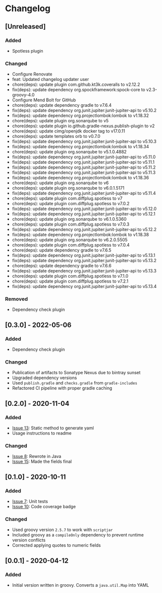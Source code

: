 # Changelog

## [Unreleased]
### Added
- Spotless plugin

### Changed
- Configure Renovate
- feat: Updated changelog updater user
- chore(deps): update plugin com.github.kt3k.coveralls to v2.12.2
- fix(deps): update dependency org.spockframework:spock-core to v2.3-groovy-4.0
- Configure Mend Bolt for GitHub
- chore(deps): update dependency gradle to v7.6.4
- fix(deps): update dependency org.junit.jupiter:junit-jupiter-api to v5.10.2
- fix(deps): update dependency org.projectlombok:lombok to v1.18.32
- chore(deps): update plugin org.sonarqube to v5
- chore(deps): update plugin io.github.gradle-nexus.publish-plugin to v2
- chore(deps): update cimg/openjdk docker tag to v17.0.11
- chore(deps): update templates orb to v0.7.0
- fix(deps): update dependency org.junit.jupiter:junit-jupiter-api to v5.10.3
- fix(deps): update dependency org.projectlombok:lombok to v1.18.34
- chore(deps): update plugin org.sonarqube to v5.1.0.4882
- fix(deps): update dependency org.junit.jupiter:junit-jupiter-api to v5.11.0
- fix(deps): update dependency org.junit.jupiter:junit-jupiter-api to v5.11.1
- fix(deps): update dependency org.junit.jupiter:junit-jupiter-api to v5.11.2
- fix(deps): update dependency org.junit.jupiter:junit-jupiter-api to v5.11.3
- fix(deps): update dependency org.projectlombok:lombok to v1.18.36
- chore(deps): update plugin org.sonarqube to v6
- chore(deps): update plugin org.sonarqube to v6.0.1.5171
- fix(deps): update dependency org.junit.jupiter:junit-jupiter-api to v5.11.4
- chore(deps): update plugin com.diffplug.spotless to v7
- chore(deps): update plugin com.diffplug.spotless to v7.0.2
- fix(deps): update dependency org.junit.jupiter:junit-jupiter-api to v5.12.0
- fix(deps): update dependency org.junit.jupiter:junit-jupiter-api to v5.12.1
- chore(deps): update plugin org.sonarqube to v6.1.0.5360
- chore(deps): update plugin com.diffplug.spotless to v7.0.3
- fix(deps): update dependency org.junit.jupiter:junit-jupiter-api to v5.12.2
- fix(deps): update dependency org.projectlombok:lombok to v1.18.38
- chore(deps): update plugin org.sonarqube to v6.2.0.5505
- chore(deps): update plugin com.diffplug.spotless to v7.0.4
- chore(deps): update dependency gradle to v7.6.5
- fix(deps): update dependency org.junit.jupiter:junit-jupiter-api to v5.13.1
- fix(deps): update dependency org.junit.jupiter:junit-jupiter-api to v5.13.2
- chore(deps): update dependency gradle to v7.6.6
- fix(deps): update dependency org.junit.jupiter:junit-jupiter-api to v5.13.3
- chore(deps): update plugin com.diffplug.spotless to v7.1.0
- chore(deps): update plugin com.diffplug.spotless to v7.2.1
- fix(deps): update dependency org.junit.jupiter:junit-jupiter-api to v5.13.4

### Removed
- Dependency check plugin

## [0.3.0] - 2022-05-06
### Added
- Dependency check plugin

### Changed
- Publication of artifacts to Sonatype Nexus due to bintray sunset
- Upgraded dependency versions
- Used `publish.gradle` and `checks.gradle` from `gradle-includes`
- Refactored CI pipeline with proper gradle caching

## [0.2.0] - 2020-11-04
### Added
- [Issue 13](https://github.com/devatherock/simple-yaml/issues/13): Static method to generate yaml
- Usage instructions to readme

### Changed
- [Issue 8](https://github.com/devatherock/simple-yaml/issues/8): Rewrote in Java
- [Issue 15](https://github.com/devatherock/simple-yaml/issues/15): Made the fields final

## [0.1.0] - 2020-10-11
### Added
- [Issue 7](https://github.com/devatherock/simple-yaml/issues/7): Unit tests
- [Issue 10](https://github.com/devatherock/simple-yaml/issues/10): Code coverage badge

### Changed
- Used groovy version `2.5.7` to work with `scriptjar`
- Included groovy as a `compileOnly` dependency to prevent runtime version conflicts
- Corrected applying quotes to numeric fields

## [0.0.1] - 2020-04-12
### Added
- Initial version written in groovy. Converts a `java.util.Map` into YAML